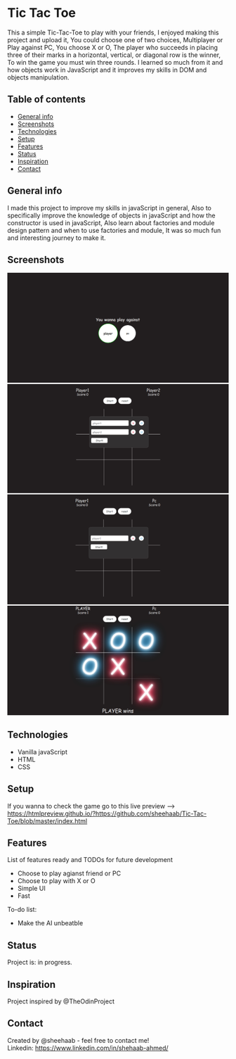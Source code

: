 # Tic Tac Toe
This a simple Tic-Tac-Toe to play with your friends, I enjoyed making this project and upload it, You could choose one of two choices, Multiplayer or Play against PC, You choose X or O, The player who succeeds in placing three of their marks in a horizontal, vertical, or diagonal row is the winner, To win the game you must win three rounds. I learned so much from it and how objects work in JavaScript and it improves my skills in DOM and objects manipulation.

## Table of contents

* [General info](#general-info)
* [Screenshots](#screenshots)
* [Technologies](#technologies)
* [Setup](#setup)
* [Features](#features)
* [Status](#status)
* [Inspiration](#inspiration)
* [Contact](#contact)

## General info
I made this project to improve my skills in javaScript in general, Also to specifically improve the knowledge of objects in javaScript and how the constructor is used in javaScript, Also learn about factories and module design pattern and when to use factories and module, It was so much fun and interesting journey to make it.

## Screenshots
![The Main Screen](images/outer-view.jpg)
![Vs Player](images/Multiplayer.jpg)
![Vs Pc](images/VsPC.jpg)
![In Game](images/in-game.jpg)

## Technologies
* Vanilla javaScript
* HTML
* CSS

## Setup
If you wanna to check the game go to this live preview --> https://htmlpreview.github.io/?https://github.com/sheehaab/Tic-Tac-Toe/blob/master/index.html

## Features
List of features ready and TODOs for future development

* Choose to play agianst friend or PC
* Choose to play with X or O
* Simple UI
* Fast

To-do list:

* Make the AI unbeatble

## Status
Project is: in progress.

## Inspiration
Project inspired by @TheOdinProject

## Contact
Created by @sheehaab - feel free to contact me!  
Linkedin: https://www.linkedin.com/in/shehaab-ahmed/
